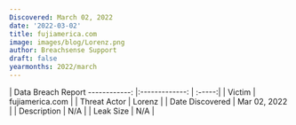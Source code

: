```yaml
---
Discovered: March 02, 2022
date: '2022-03-02'
title: fujiamerica.com
image: images/blog/Lorenz.png
author: Breachsense Support
draft: false
yearmonths: 2022/march
---
```



| Data Breach Report
------------:   |:-------------:    | :-----:|
| Victim    | fujiamerica.com      | 
| Threat Actor    | Lorenz      | 
| Date Discovered    | Mar 02, 2022      | 
| Description    | N/A      | 
| Leak Size    | N/A      | 

